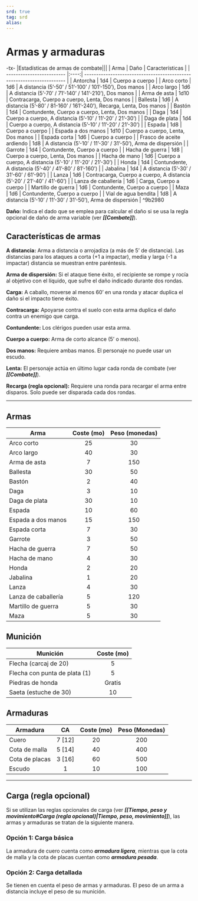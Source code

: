 ```yaml
---
srd: true
tag: srd
alias: 
---
```

# Armas y armaduras

-tx-
|Estadísticas de armas de combate|||
| Arma                      | Daño | Características                                                        |
| ------------------------- |:----:| ---------------------------------------------------------------------- |
| Antorcha                  | 1d4  | Cuerpo a cuerpo                                                        |
| Arco corto                | 1d6  | A distancia (5’-50’ / 51’-100’ / 101’-150’), Dos manos                 |
| Arco largo                | 1d6  | A distancia (5’-70’ / 71’-140’ / 141’-210’), Dos manos                 |
| Arma de asta              | 1d10 | Contracarga, Cuerpo a cuerpo, Lenta, Dos manos                         |
| Ballesta                  | 1d6  | A distancia (5’-80’ / 81-160’ / 161’-240’), Recarga, Lenta, Dos manos  |
| Bastón                    | 1d4  | Contundente, Cuerpo a cuerpo, Lenta, Dos manos                         |
| Daga                      | 1d4  | Cuerpo a cuerpo, A distancia (5’-10’ / 11’-20’ / 21’-30’)              |
| Daga de plata             | 1d4  | Cuerpo a cuerpo, A distancia (5’-10’ / 11’-20’ / 21’-30’)              |
| Espada                    | 1d8  | Cuerpo a cuerpo                                                        |
| Espada a dos manos        | 1d10 | Cuerpo a cuerpo, Lenta, Dos manos                                      |
| Espada corta              | 1d6  | Cuerpo a cuerpo                                                        |
| Frasco de aceite ardiendo | 1d8  | A distancia (5’-10’ / 11’-30’ / 31’-50’), Arma de dispersión           |
| Garrote                   | 1d4  | Contundente, Cuerpo a cuerpo                                           |
| Hacha de guerra           | 1d8  | Cuerpo a cuerpo, Lenta, Dos manos                                      |
| Hacha de mano             | 1d6  | Cuerpo a cuerpo, A distancia (5’-10’ / 11’-20’ / 21’-30’)              |
| Honda                     | 1d4  | Contundente, A distancia (5’-40’ / 41’-80’ / 81’-160’)                 |
| Jabalina                  | 1d4  | A distancia (5’-30’ / 31’-60’ / 61’-90’)                               |
| Lanza                     | 1d6  | Contracarga, Cuerpo a cuerpo, A distancia (5’-20’ / 21’-40’ / 41’-60’) |
| Lanza de caballería       | 1d6  | Carga, Cuerpo a cuerpo                                                 |
| Martillo de guerra        | 1d6  | Contundente, Cuerpo a cuerpo                                           |
| Maza                      | 1d6  | Contundente, Cuerpo a cuerpo                                           |
| Vial de agua bendita      | 1d8  | A distancia (5’-10’ / 11’-30’ / 31’-50’), Arma de dispersión           | ^9b2980

**Daño:** Indica el dado que se emplea para calcular el daño si se usa la regla opcional de daño de arma variable (ver **_[[Combate]]_**).

## Características de armas

**A distancia:** Arma a distancia o arrojadiza (a más de 5’ de distancia). Las distancias para los ataques a corta (+1 a impactar), media y larga (-1 a impactar) distancia se muestran entre paréntesis.

**Arma de dispersión:** Si el ataque tiene éxito, el recipiente se rompe y rocía al objetivo con el líquido, que sufre el daño indicado durante dos rondas.

**Carga:** A caballo, moverse al menos 60’ en una ronda y atacar duplica el daño si el impacto tiene éxito.

**Contracarga:** Apoyarse contra el suelo con esta arma duplica el daño contra un enemigo que carga.

**Contundente:** Los clérigos pueden usar esta arma.

**Cuerpo a cuerpo:** Arma de corto alcance (5’ o menos).

**Dos manos:** Requiere ambas manos. El personaje no puede usar un escudo.

**Lenta:** El personaje actúa en último lugar cada ronda de combate (ver **_[[Combate]]_**).

**Recarga (regla opcional):** Requiere una ronda para recargar el arma entre disparos. Solo puede ser disparada cada dos rondas.

---
## Armas

| Arma                | Coste (mo) | Peso (monedas) |
| ------------------- |:----------:|:--------------:|
| Arco corto          |     25     |       30       |
| Arco largo          |     40     |       30       |
| Arma de asta        |     7      |      150       |
| Ballesta            |     30     |       50       |
| Bastón              |     2      |       40       |
| Daga                |     3      |       10       |
| Daga de plata       |     30     |       10       |
| Espada              |     10     |       60       |
| Espada a dos manos  |     15     |      150       |
| Espada corta        |     7      |       30       |
| Garrote             |     3      |       50       |
| Hacha de guerra     |     7      |       50       |
| Hacha de mano       |     4      |       30       |
| Honda               |     2      |       20       |
| Jabalina            |     1      |       20       |
| Lanza               |     4      |       30       |
| Lanza de caballería |     5      |      120       |
| Martillo de guerra  |     5      |       30       |
| Maza                |     5      |       30       |

## Munición

| Munición                      | Coste (mo) |
| ----------------------------- |:----------:|
| Flecha (carcaj de 20)         |     5      |
| Flecha con punta de plata (1) |     5      |
| Piedras de honda              |   Gratis   |
| Saeta (estuche de 30)         |     10     |

## Armaduras

| Armadura       |   CA   | Coste (mo) | Peso (Monedas) |
| -------------- |:------:|:----------:|:--------------:|
| Cuero          | 7 [12] |     20     |      200       |
| Cota de malla  | 5 [14] |     40     |      400       |
| Cota de placas | 3 [16] |     60     |      500       |
| Escudo         |   1    |     10     |      100       |

---

## Carga (regla opcional)

Si se utilizan las reglas opcionales de carga (ver **_[[Tiempo, peso y movimiento#Carga (regla opcional)|Tiempo, peso, movimiento]]_**), las armas y armaduras se tratan de la siguiente manera.

### Opción 1: Carga básica

La armadura de cuero cuenta como **_armadura ligera_**, mientras que la cota de malla y la cota de placas cuentan como **_armadura pesada_**.

### Opción 2: Carga detallada

Se tienen en cuenta el peso de armas y armaduras. El peso de un arma a distancia incluye el peso de su munición.



